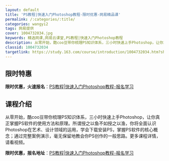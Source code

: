 ```yaml
---
layout: default
title: 'PS教程|快速入门Photoshop教程-限时优惠-网易精品课'
permalink: /:categories/:title/
categories: wangyi2
tags: 网易提供
cover: 1004732034.jpg
keywords: 精选网课,网易云课堂,PS教程|快速入门Photoshop教程
description: 从零开始，酷coo豆带你梳理PS知识体系，三小时快速上手Photoshop，让你真正掌握PS软件的使用方法和原理。所谓授
classid: 1004732034
targetlink: https://study.163.com/course/introduction/1004732034.htm?share=1&shareId=1025206652&utm_campaign=share&utm_medium=iphoneShare&utm_source=&utm_u=1025206652
---
```


## 限时特惠

**限时优惠，火速报名**：[PS教程|快速入门Photoshop教程-报名学习](https://study.163.com/course/introduction/1004732034.htm?share=1&shareId=1025206652&utm_campaign=share&utm_medium=iphoneShare&utm_source=&utm_u=1025206652)

## 课程介绍

从零开始，酷coo豆带你梳理PS知识体系，三小时快速上手Photoshop，让你真正掌握PS软件的使用方法和原理。所谓授之以鱼不如授之以渔，你将全面认识Photoshop在艺术、设计领域的运用，学会下载安装PS，掌握PS软件的核心概念；通过完整案例演示，毫无保留地教会你PS创作的一般思路。更多课程详情，请看视频。

**限时优惠，报名地址**：[PS教程|快速入门Photoshop教程-报名学习](https://study.163.com/course/introduction/1004732034.htm?share=1&shareId=1025206652&utm_campaign=share&utm_medium=iphoneShare&utm_source=&utm_u=1025206652)

